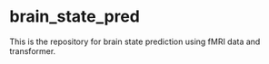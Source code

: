 # brain_state_pred
This is the repository for brain state prediction using fMRI data and transformer.
